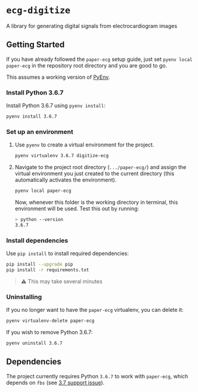# `ecg-digitize`

A library for generating digital signals from electrocardiogram images


## Getting Started

If you have already followed the `paper-ecg` setup guide, just set `pyenv local paper-ecg` in the repository root directory and you are good to go.

This assumes a working version of [PyEnv](https://github.com/pyenv/pyenv#readme).


### Install Python 3.6.7

Install Python 3.6.7 using `pyenv install`:

```bash
pyenv install 3.6.7
```


### Set up an environment

1. Use `pyenv` to create a virtual environment for the project. 

    ```bash
    pyenv virtualenv 3.6.7 digitize-ecg
    ```

2. Navigate to the project root directory (`.../paper-ecg/`) and assign the virtual environment you just created to the current directory (this automatically activates the environment).

    ```bash
    pyenv local paper-ecg
    ```

    Now, whenever this folder is the working directory in terminal, this environment will be used.
    Test this out by running:

    ```bash
    > python --version
    3.6.7
    ```


### Install dependencies

Use `pip install` to install required dependencies:
```bash
pip install --upgrade pip
pip install -r requirements.txt
```

> ⚠️ This may take several minutes


### Uninstalling

If you no longer want to have the `paper-ecg` virtualenv, you can delete it:

```bash
pyenv virtualenv-delete paper-ecg
```

If you wish to remove Python 3.6.7:
```bash
pyenv uninstall 3.6.7
```


## Dependencies

The project currently requires Python `3.6.7` to work with `paper-ecg`, which depends on `fbs` (see [3.7 support issue](https://github.com/mherrmann/fbs/issues/61)).
